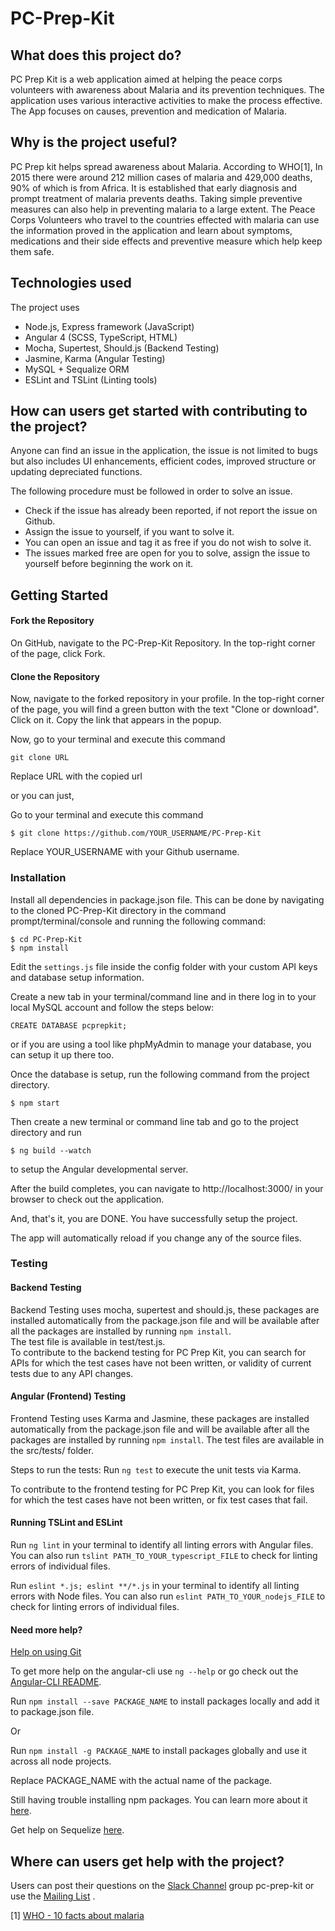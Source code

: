 # PC-Prep-Kit

## What does this project do?  
PC Prep Kit is a web application aimed at helping the peace corps volunteers with awareness about Malaria and its prevention techniques. The application uses various interactive activities to make the process effective. The App focuses on causes, prevention and medication of Malaria.

## Why is the project useful? 
PC Prep kit helps spread awareness about Malaria. According to WHO[1], In 2015 there were around 212 million cases of malaria and 429,000 deaths, 90% of which is from Africa.  It is established that early diagnosis and prompt treatment of malaria prevents deaths. Taking simple preventive measures can also help in preventing malaria to a large extent. The Peace Corps Volunteers who travel to the countries effected with malaria can use the information proved in the application and learn about symptoms, medications and their side effects and preventive measure which help keep them safe. 

## Technologies used
The project uses 
* Node.js, Express framework (JavaScript)
* Angular 4 (SCSS, TypeScript, HTML)
* Mocha, Supertest, Should.js (Backend Testing)
* Jasmine, Karma (Angular Testing)
* MySQL + Sequalize ORM 
* ESLint and TSLint (Linting tools)

## How can users get started with contributing to the project? 
  
Anyone can find an issue in the application, the issue is not limited to bugs but also includes UI enhancements, efficient codes, improved structure or updating depreciated functions.  
  
The following procedure must be followed in order to solve an issue.    
  
* Check if the issue has already been reported, if not report the issue on Github.
* Assign the issue to yourself, if you want to solve it.  
* You can open an issue and tag it as free if you do not wish to solve it. 
* The issues marked free are open for you to solve, assign the issue to yourself before beginning the work on it.  

## Getting Started

#### Fork the Repository
On GitHub, navigate to the PC-Prep-Kit Repository.
In the top-right corner of the page, click Fork.

#### Clone the Repository
Now, navigate to the forked repository in your profile.
In the top-right corner of the page, you will find a green button with the text "Clone or download". Click on it.
Copy the link that appears in the popup.

Now, go to your terminal and execute this command

```
git clone URL
```

Replace URL with the copied url

or you can just,

Go to your terminal and execute this command

```
$ git clone https://github.com/YOUR_USERNAME/PC-Prep-Kit
```
Replace YOUR_USERNAME with your Github username.

### Installation

Install all dependencies in package.json file. This can be done by navigating to the cloned PC-Prep-Kit directory in the command prompt/terminal/console and running the following command:

```
$ cd PC-Prep-Kit
$ npm install
```

Edit the `settings.js` file inside the config folder with your custom API keys and database setup information.

Create a new tab in your terminal/command line and in there log in to your local MySQL account and follow the steps below:

```
CREATE DATABASE pcprepkit;
```

or if you are using a tool like phpMyAdmin to manage your database, you can setup it up there too.

Once the database is setup, run the following command from the project directory.

```
$ npm start
```

Then create a new terminal or command line tab and go to the project directory and run

``` 
$ ng build --watch
```

to setup the Angular developmental server.

After the build completes, you can navigate to http://localhost:3000/ in your browser to check out the application. 

And, that's it, you are DONE. You have successfully setup the project.

The app will automatically reload if you change any of the source files.

### Testing 
#### Backend Testing
Backend Testing uses mocha, supertest and should.js, these packages are installed automatically from the package.json file and will be available after all the packages are installed by running `npm install`.  
The test file is available in test/test.js.  
To contribute to the backend testing for PC Prep Kit, you can search for APIs for which the test cases have not been written, or validity of current tests due to any API changes.   

#### Angular (Frontend) Testing
Frontend Testing uses Karma and Jasmine, these packages are installed automatically from the package.json file and will be available after all the packages are installed by running `npm install`.
The test files are available in the src/tests/ folder.

Steps to run the tests:
Run `ng test` to execute the unit tests via Karma.

To contribute to the frontend testing for PC Prep Kit, you can look for files for which the test cases have not been written, or fix test cases that fail. 

#### Running TSLint and ESLint

Run `ng lint` in your terminal to identify all linting errors with Angular files. You can also run `tslint PATH_TO_YOUR_typescript_FILE` to check for linting errors of individual files.

Run `eslint *.js; eslint **/*.js` in your terminal to identify all linting errors with Node files. You can also run `eslint PATH_TO_YOUR_nodejs_FILE` to check for linting errors of individual files.


#### Need more help?

[Help on using Git](https://forum.freecodecamp.org/t/wiki-git-resources/13136)

To get more help on the angular-cli use `ng --help` or go check out the [Angular-CLI README](https://github.com/angular/angular-cli/blob/master/README.md).

Run `npm install --save PACKAGE_NAME` to install packages locally and add it to package.json file.

Or

Run `npm install -g PACKAGE_NAME` to install packages globally and use it across all node projects.

Replace PACKAGE_NAME with the actual name of the package.

Still having trouble installing npm packages. You can learn more about it  [here](https://docs.npmjs.com/getting-started).

Get help on Sequelize [here](http://docs.sequelizejs.com/).

## Where can users get help with the project?
Users can post their questions on the [Slack Channel](http://systers.io/slack-systers-opensource/) group pc-prep-kit or use the [Mailing List](http://systers.org/mailman/listinfo/systers-dev) . 

[1] [WHO - 10 facts about malaria](www.who.int/features/factfiles/malaria/en/)
